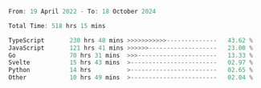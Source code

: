<!--START_SECTION:waka-->

```go
From: 19 April 2022 - To: 18 October 2024

Total Time: 518 hrs 15 mins

TypeScript       230 hrs 48 mins >>>>>>>>>>>--------------   43.62 %
JavaScript       121 hrs 41 mins >>>>>>-------------------   23.00 %
Go               70 hrs 31 mins  >>>----------------------   13.33 %
Svelte           15 hrs 43 mins  >------------------------   02.97 %
Python           14 hrs          >------------------------   02.65 %
Other            10 hrs 49 mins  >------------------------   02.04 %
```

<!--END_SECTION:waka-->


<!-- &nbsp;<div align="center">
  [![Spotify](https://supakorn-spotify.vercel.app/api/spotify?background_color=0d1117&border_color=ffffff)](https://open.spotify.com/user/314ljfgc3h2e3vrqtbm3tq35t5zq?si=f93b8de147494e3a)  
</div>
-->



